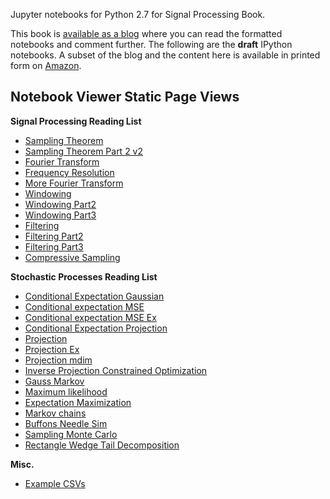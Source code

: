 Jupyter notebooks for Python 2.7 for Signal Processing Book.

This book is [available as a
blog](http://python-for-signal-processing.blogspot.com) where you can read the
formatted notebooks and comment further. The following are the **draft**
IPython notebooks. A subset of the blog and the content here is available
in printed form on [Amazon](http://www.amazon.com/Python-Signal-Processing-Featuring-Notebooks/dp/3319013416).

Notebook Viewer Static Page Views
-----------------------------------

**Signal Processing Reading List**

- [Sampling Theorem](http://nbviewer.ipython.org/github/unpingco/Python-for-Signal-Processing/blob/master/Sampling_Theorem.ipynb)
- [Sampling Theorem Part 2 v2](http://nbviewer.ipython.org/github/unpingco/Python-for-Signal-Processing/blob/master/Sampling_Theorem_Part_2_v2.ipynb)
- [Fourier Transform](http://nbviewer.ipython.org/github/unpingco/Python-for-Signal-Processing/blob/master/Fourier_Transform.ipynb)
- [Frequency Resolution](http://nbviewer.ipython.org/github/unpingco/Python-for-Signal-Processing/blob/master/Frequency_Resolution.ipynb)
- [More Fourier Transform](http://nbviewer.ipython.org/github/unpingco/Python-for-Signal-Processing/blob/master/More_Fourier_Transform.ipynb)
- [Windowing](http://nbviewer.ipython.org/github/unpingco/Python-for-Signal-Processing/blob/master/Windowing.ipynb)
- [Windowing Part2](http://nbviewer.ipython.org/github/unpingco/Python-for-Signal-Processing/blob/master/Windowing_Part2.ipynb)
- [Windowing Part3](http://nbviewer.ipython.org/github/unpingco/Python-for-Signal-Processing/blob/master/Windowing_Part3.ipynb)
- [Filtering](http://nbviewer.ipython.org/github/unpingco/Python-for-Signal-Processing/blob/master/Filtering.ipynb)
- [Filtering Part2](http://nbviewer.ipython.org/github/unpingco/Python-for-Signal-Processing/blob/master/Filtering_Part2.ipynb)
- [Filtering Part3](http://nbviewer.ipython.org/github/unpingco/Python-for-Signal-Processing/blob/master/Filtering_Part3.ipynb)
- [Compressive Sampling](http://nbviewer.ipython.org/github/unpingco/Python-for-Signal-Processing/blob/master/Compressive_Sampling.ipynb)

**Stochastic Processes Reading List**

- [Conditional Expectation Gaussian](http://nbviewer.ipython.org/github/unpingco/Python-for-Signal-Processing/blob/master/Conditional_Expectation_Gaussian.ipynb)
- [Conditional expectation MSE](http://nbviewer.ipython.org/github/unpingco/Python-for-Signal-Processing/blob/master/Conditional_expectation_MSE.ipynb)
- [Conditional expectation MSE Ex](http://nbviewer.ipython.org/github/unpingco/Python-for-Signal-Processing/blob/master/Conditional_expectation_MSE_Ex.ipynb)
- [Conditional Expectation Projection](http://nbviewer.ipython.org/github/unpingco/Python-for-Signal-Processing/blob/master/Conditional_Expectation_Projection.ipynb)
- [Projection](http://nbviewer.ipython.org/github/unpingco/Python-for-Signal-Processing/blob/master/Projection.ipynb)
- [Projection Ex](http://nbviewer.ipython.org/github/unpingco/Python-for-Signal-Processing/blob/master/Projection_Ex.ipynb)
- [Projection mdim](http://nbviewer.ipython.org/github/unpingco/Python-for-Signal-Processing/blob/master/Projection_mdim.ipynb)
- [Inverse Projection Constrained Optimization](http://nbviewer.ipython.org/github/unpingco/Python-for-Signal-Processing/blob/master/Inverse_Projection_Constrained_Optimization.ipynb)
- [Gauss Markov](http://nbviewer.ipython.org/github/unpingco/Python-for-Signal-Processing/blob/master/Gauss_Markov.ipynb)
- [Maximum likelihood](http://nbviewer.ipython.org/github/unpingco/Python-for-Signal-Processing/blob/master/Maximum_likelihood.ipynb)
- [Expectation Maximization](http://nbviewer.ipython.org/github/unpingco/Python-for-Signal-Processing/blob/master/Expectation_Maximization.ipynb)
- [Markov chains](http://nbviewer.ipython.org/github/unpingco/Python-for-Signal-Processing/blob/master/Markov_chains.ipynb)
- [Buffons Needle Sim](http://nbviewer.ipython.org/github/unpingco/Python-for-Signal-Processing/blob/master/Buffons_Needle_Sim.ipynb)
- [Sampling Monte Carlo](http://nbviewer.ipython.org/github/unpingco/Python-for-Signal-Processing/blob/master/Sampling_Monte_Carlo.ipynb)
- [Rectangle Wedge Tail Decomposition](http://nbviewer.ipython.org/github/unpingco/Python-for-Signal-Processing/blob/master/Rectangle_Wedge_Tail_Decomposition.ipynb)

**Misc.**

- [Example CSVs](http://nbviewer.ipython.org/github/unpingco/Python-for-Signal-Processing/blob/master/Example_CSVs.ipynb)
